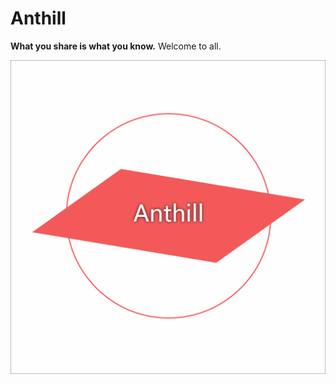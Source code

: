 
# Anthill #

__What you share is what you know.__ Welcome to all.

![image](https://raw.githubusercontent.com/WebUnion-core/anthill/master/anthill.gif)
